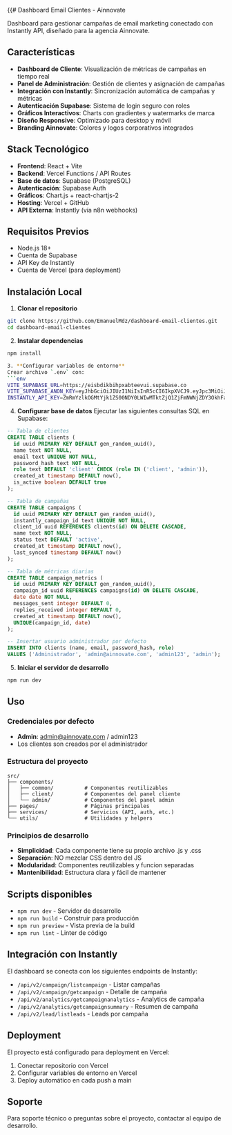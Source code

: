 {{# Dashboard Email Clientes - Ainnovate

Dashboard para gestionar campañas de email marketing conectado con Instantly API, diseñado para la agencia Ainnovate.

## Características

- **Dashboard de Cliente**: Visualización de métricas de campañas en tiempo real
- **Panel de Administración**: Gestión de clientes y asignación de campañas
- **Integración con Instantly**: Sincronización automática de campañas y métricas
- **Autenticación Supabase**: Sistema de login seguro con roles
- **Gráficos Interactivos**: Charts con gradientes y watermarks de marca
- **Diseño Responsive**: Optimizado para desktop y móvil
- **Branding Ainnovate**: Colores y logos corporativos integrados

## Stack Tecnológico

- **Frontend**: React + Vite
- **Backend**: Vercel Functions / API Routes
- **Base de datos**: Supabase (PostgreSQL)
- **Autenticación**: Supabase Auth
- **Gráficos**: Chart.js + react-chartjs-2
- **Hosting**: Vercel + GitHub
- **API Externa**: Instantly (vía n8n webhooks)

## Requisitos Previos

- Node.js 18+
- Cuenta de Supabase
- API Key de Instantly
- Cuenta de Vercel (para deployment)

## Instalación Local

1. **Clonar el repositorio**
```bash
git clone https://github.com/EmanuelMdz/dashboard-email-clientes.git
cd dashboard-email-clientes
```

2. **Instalar dependencias**
```bash
npm install

3. **Configurar variables de entorno**
Crear archivo `.env` con:
```env
VITE_SUPABASE_URL=https://eisbdikbihpxabteevui.supabase.co
VITE_SUPABASE_ANON_KEY=eyJhbGciOiJIUzI1NiIsInR5cCI6IkpXVCJ9.eyJpc3MiOiJzdXBhYmFzZSIsInJlZiI6ImVpc2JkaWtiaWhweGFidGVldnVpIiwicm9sZSI6InNlcnZpY2Vfcm9sZSIsImlhdCI6MTc1ODkwODczMSwiZXhwIjoyMDc0NDg0NzMxfQ.hanR10q2bp86pfqLu7C5GyiA69eIaKyMLhVJzEJFdn0
INSTANTLY_API_KEY=ZmRmYzlkOGMtYjk1ZS00NDY0LWIwMTktZjQ1ZjFmNWNjZDY3OkhFaXd4UlpsckN0Rg==
```

4. **Configurar base de datos**
Ejecutar las siguientes consultas SQL en Supabase:

```sql
-- Tabla de clientes
CREATE TABLE clients (
  id uuid PRIMARY KEY DEFAULT gen_random_uuid(),
  name text NOT NULL,
  email text UNIQUE NOT NULL,
  password_hash text NOT NULL,
  role text DEFAULT 'client' CHECK (role IN ('client', 'admin')),
  created_at timestamp DEFAULT now(),
  is_active boolean DEFAULT true
);

-- Tabla de campañas
CREATE TABLE campaigns (
  id uuid PRIMARY KEY DEFAULT gen_random_uuid(),
  instantly_campaign_id text UNIQUE NOT NULL,
  client_id uuid REFERENCES clients(id) ON DELETE CASCADE,
  name text NOT NULL,
  status text DEFAULT 'active',
  created_at timestamp DEFAULT now(),
  last_synced timestamp DEFAULT now()
);

-- Tabla de métricas diarias
CREATE TABLE campaign_metrics (
  id uuid PRIMARY KEY DEFAULT gen_random_uuid(),
  campaign_id uuid REFERENCES campaigns(id) ON DELETE CASCADE,
  date date NOT NULL,
  messages_sent integer DEFAULT 0,
  replies_received integer DEFAULT 0,
  created_at timestamp DEFAULT now(),
  UNIQUE(campaign_id, date)
);

-- Insertar usuario administrador por defecto
INSERT INTO clients (name, email, password_hash, role) 
VALUES ('Administrador', 'admin@ainnovate.com', 'admin123', 'admin');
```

5. **Iniciar el servidor de desarrollo**
```bash
npm run dev
```

## Uso

### Credenciales por defecto
- **Admin**: admin@ainnovate.com / admin123
- Los clientes son creados por el administrador

### Estructura del proyecto

```
src/
├── components/
│   ├── common/          # Componentes reutilizables
│   ├── client/          # Componentes del panel cliente
│   └── admin/           # Componentes del panel admin
├── pages/               # Páginas principales
├── services/            # Servicios (API, auth, etc.)
└── utils/               # Utilidades y helpers
```

### Principios de desarrollo

- **Simplicidad**: Cada componente tiene su propio archivo .js y .css
- **Separación**: NO mezclar CSS dentro del JS
- **Modularidad**: Componentes reutilizables y funcion separadas
- **Mantenibilidad**: Estructura clara y fácil de mantener

## Scripts disponibles

- `npm run dev` - Servidor de desarrollo
- `npm run build` - Construir para producción
- `npm run preview` - Vista previa de la build
- `npm run lint` - Linter de código

## Integración con Instantly

El dashboard se conecta con los siguientes endpoints de Instantly:
- `/api/v2/campaign/listcampaign` - Listar campañas
- `/api/v2/campaign/getcampaign` - Detalle de campaña
- `/api/v2/analytics/getcampaignanalytics` - Analytics de campaña
- `/api/v2/analytics/getcampaignsummary` - Resumen de campaña
- `/api/v2/lead/listleads` - Leads por campaña

## Deployment

El proyecto está configurado para deployment en Vercel:

1. Conectar repositorio con Vercel
2. Configurar variables de entorno en Vercel
3. Deploy automático en cada push a main

## Soporte

Para soporte técnico o preguntas sobre el proyecto, contactar al equipo de desarrollo.
